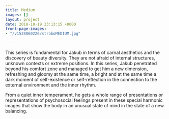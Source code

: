 ```yaml
---
title: Medium
images: []
layout: project
date: 2018-10-19 23:13:15 +0000
front-page-images:
- "/v1538060226/stroboMEDIUM.jpg"

---
```

This series is fundamental for Jakub in terms of carnal aesthetics and the discovery of beauty diversity. They are not afraid of internal structures, unknown contexts or extreme positions. In this series, Jakub penetrated beyond his comfort zone and managed to get him a new dimension, refreshing and gloomy at the same time, a bright and at the same time a dark moment of self-existence or self-reflection in the connection to the external environment and the inner rhythm. 

From a quiet inner temperament, he gets a whole range of presentations or representations of psychosocial feelings present in these special harmonic images that show the body in an unusual state of mind in the state of a new balancing.